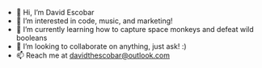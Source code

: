 - 👋 Hi, I’m David Escobar
- 👀 I’m interested in code, music, and marketing!
- 🌱 I’m currently learning how to capture space monkeys and defeat wild booleans
- 💞️ I’m looking to collaborate on anything, just ask! :)
- 📫 Reach me at davidthescobar@outlook.com

<!---
albumofcode/albumofcode is a ✨ special ✨ repository because its `README.md` (this file) appears on your GitHub profile.
You can click the Preview link to take a look at your changes.
--->

